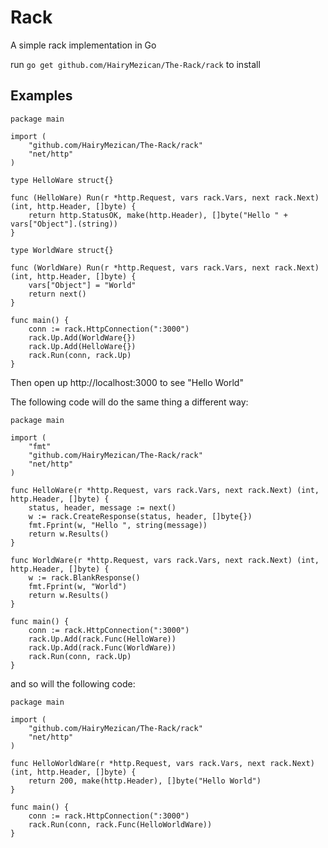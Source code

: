 # Rack

A simple rack implementation in Go

run `go get github.com/HairyMezican/The-Rack/rack` to install

## Examples

	package main

	import (
	    "github.com/HairyMezican/The-Rack/rack"
	    "net/http"
	)

	type HelloWare struct{}

	func (HelloWare) Run(r *http.Request, vars rack.Vars, next rack.Next) (int, http.Header, []byte) {
	    return http.StatusOK, make(http.Header), []byte("Hello " + vars["Object"].(string))
	}

	type WorldWare struct{}

	func (WorldWare) Run(r *http.Request, vars rack.Vars, next rack.Next) (int, http.Header, []byte) {
	    vars["Object"] = "World"
	    return next()
	}

	func main() {
	    conn := rack.HttpConnection(":3000")
	    rack.Up.Add(WorldWare{})
	    rack.Up.Add(HelloWare{})
	    rack.Run(conn, rack.Up)
	}
	
Then open up http://localhost:3000 to see "Hello World"

The following code will do the same thing a different way:

	package main

	import (
		"fmt"
		"github.com/HairyMezican/The-Rack/rack"
		"net/http"
	)

	func HelloWare(r *http.Request, vars rack.Vars, next rack.Next) (int, http.Header, []byte) {
		status, header, message := next()
		w := rack.CreateResponse(status, header, []byte{})
		fmt.Fprint(w, "Hello ", string(message))
		return w.Results()
	}

	func WorldWare(r *http.Request, vars rack.Vars, next rack.Next) (int, http.Header, []byte) {
		w := rack.BlankResponse()
		fmt.Fprint(w, "World")
		return w.Results()
	}

	func main() {
		conn := rack.HttpConnection(":3000")
		rack.Up.Add(rack.Func(HelloWare))
		rack.Up.Add(rack.Func(WorldWare))
		rack.Run(conn, rack.Up)
	}
	
and so will the following code:

	package main

	import (
		"github.com/HairyMezican/The-Rack/rack"
		"net/http"
	)

	func HelloWorldWare(r *http.Request, vars rack.Vars, next rack.Next) (int, http.Header, []byte) {
		return 200, make(http.Header), []byte("Hello World")
	}

	func main() {
		conn := rack.HttpConnection(":3000")
		rack.Run(conn, rack.Func(HelloWorldWare))
	}